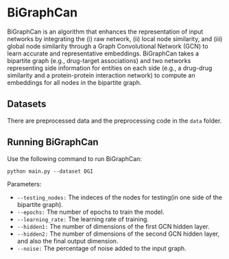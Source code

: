 # BiGraphCan
BiGraphCan is an algorithm that enhances the representation of input networks by integrating the (i) raw network, (ii) local node similarity, and (iii) global node similarity through a Graph Convolutional Network (GCN) to learn accurate and representative embeddings. BiGraphCan takes a bipartite graph (e.g., drug-target associations) and two networks representing side information for entities on each side (e.g., a drug-drug similarity and a protein-protein interaction network) to compute an embeddings for all nodes in the bipartite graph.
## Datasets
There are preprocessed data and the preprocessing code in the `data` folder. 
## Running BiGraphCan
Use the following command to run BiGraphCan:
```
python main.py --dataset DGI
```
Parameters:
- `--testing_nodes:` The indeces of the nodes for testing(in one side of the bipartite graph).
- `--epochs:` The number of epochs to train the model.
- `--learning_rate:` The learning rate of training.
- `--hidden1:` The number of dimensions of the first GCN hidden layer.
- `--hidden2:` The number of dimensions of the second GCN hidden layer, and also the final output dimension.
- `--noise:` The percentage of noise added to the input graph.
